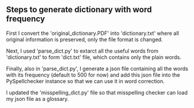 ## Steps to generate dictionary with word frequency

First I convert the 'original_dictionary.PDF' into 'dictionary.txt' where all
original information is preserved, only the file format is changed.

Next, I used 'parse_dict.py' to extarct all the useful words from 'dictionary.txt'
to form 'dict.txt' file, which contains only the plain words.

Finally, also in 'parse_dict.py', I generate a json file containing all the words
with its frequency (default to 500 for now) and add this json file into the
PySpellchecker instance so that we can use it in word correction.

I updated the 'misspelling_dict.py' file so that misspelling checker can load
my json file as a glossary.
